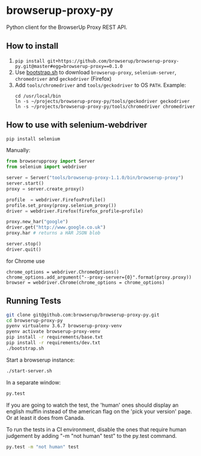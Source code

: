 browserup-proxy-py
===================

Python client for the BrowserUp Proxy REST API.


How to install
----------------------------------

1. `pip install git+https://github.com/browserup/browserup-proxy-py.git@master#egg=browserup-proxy==0.1.0`
2. Use [bootstrap.sh](https://github.com/browserup/browserup-proxy-py/blob/master/bootstrap.sh) to download `browserup-proxy`, `selenium-server`, `chromedriver` and `geckodriver` (Firefox)
3. Add `tools/chromedriver` and `tools/geckodriver` to OS `PATH`. Example:
   ```
   cd /usr/local/bin
   ln -s ~/projects/browserup-proxy-py/tools/geckodriver geckodriver
   ln -s ~/projects/browserup-proxy-py/tools/chromedriver chromedriver
   ```

How to use with selenium-webdriver
----------------------------------

``` bash
pip install selenium
```

Manually:

``` python 
from browserupproxy import Server
from selenium import webdriver

server = Server("tools/browserup-proxy-1.1.0/bin/browserup-proxy")
server.start()
proxy = server.create_proxy()

profile  = webdriver.FirefoxProfile()
profile.set_proxy(proxy.selenium_proxy())
driver = webdriver.Firefox(firefox_profile=profile)

proxy.new_har("google")
driver.get("http://www.google.co.uk")
proxy.har # returns a HAR JSON blob

server.stop()
driver.quit()

```

for Chrome use

```
chrome_options = webdriver.ChromeOptions()
chrome_options.add_argument("--proxy-server={0}".format(proxy.proxy))
browser = webdriver.Chrome(chrome_options = chrome_options)
```

Running Tests
-------------

```bash
git clone git@github.com:browserup/browserup-proxy-py.git
cd browserup-proxy-py
pyenv virtualenv 3.6.7 browserup-proxy-venv
pyenv activate browserup-proxy-venv
pip install -r requirements/base.txt
pip install -r requirements/dev.txt
./bootstrap.sh
```

Start a browserup instance:

```bash
./start-server.sh
```

In a separate window:

```bash
py.test
```

If you are going to watch the test, the 'human' ones should display an english
muffin instead of the american flag on the 'pick your version' page. Or at
least it does from Canada.

To run the tests in a CI environment, disable the ones that require human
judgement by adding "-m "not human" test" to the py.test command.

```bash
py.test -m "not human" test
```

